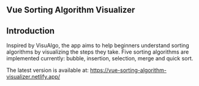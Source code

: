 ## Vue Sorting Algorithm Visualizer

## Introduction
Inspired by VisuAlgo, the app aims to help beginners understand sorting algorithms by visualizing the steps they take. Five sorting algorithms are implemented currently: bubble, insertion, selection, merge and quick sort.

The latest version is available at: https://vue-sorting-algorithm-visualizer.netlify.app/

